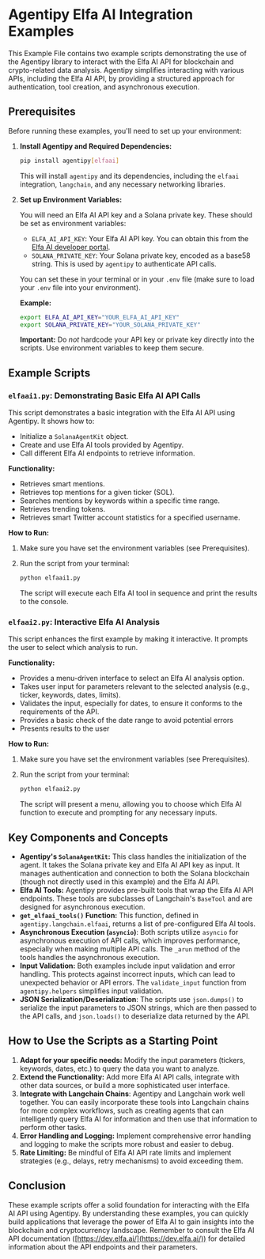 # Agentipy Elfa AI Integration Examples

This Example File contains two example scripts demonstrating the use of the Agentipy library to interact with the Elfa AI API for blockchain and crypto-related data analysis.  Agentipy simplifies interacting with various APIs, including the Elfa AI API, by providing a structured approach for authentication, tool creation, and asynchronous execution.

## Prerequisites

Before running these examples, you'll need to set up your environment:

1.  **Install Agentipy and Required Dependencies:**

    ```bash
    pip install agentipy[elfaai]
    ```

    This will install `agentipy` and its dependencies, including the `elfaai` integration, `langchain`, and any necessary networking libraries.

2.  **Set up Environment Variables:**

    You will need an Elfa AI API key and a Solana private key.  These should be set as environment variables:

    *   `ELFA_AI_API_KEY`: Your Elfa AI API key. You can obtain this from the [Elfa AI developer portal](https://dev.elfa.ai/).
    *   `SOLANA_PRIVATE_KEY`: Your Solana private key, encoded as a base58 string.  This is used by `agentipy` to authenticate API calls.

    You can set these in your terminal or in your `.env` file (make sure to load your `.env` file into your environment).

    **Example:**
    ```bash
    export ELFA_AI_API_KEY="YOUR_ELFA_AI_API_KEY"
    export SOLANA_PRIVATE_KEY="YOUR_SOLANA_PRIVATE_KEY"
    ```
    **Important:**  Do *not* hardcode your API key or private key directly into the scripts. Use environment variables to keep them secure.

## Example Scripts

### `elfaai1.py`: Demonstrating Basic Elfa AI API Calls

This script demonstrates a basic integration with the Elfa AI API using Agentipy.  It shows how to:

*   Initialize a `SolanaAgentKit` object.
*   Create and use Elfa AI tools provided by Agentipy.
*   Call different Elfa AI endpoints to retrieve information.

**Functionality:**

*   Retrieves smart mentions.
*   Retrieves top mentions for a given ticker (SOL).
*   Searches mentions by keywords within a specific time range.
*   Retrieves trending tokens.
*   Retrieves smart Twitter account statistics for a specified username.

**How to Run:**

1.  Make sure you have set the environment variables (see Prerequisites).
2.  Run the script from your terminal:

    ```bash
    python elfaai1.py
    ```

    The script will execute each Elfa AI tool in sequence and print the results to the console.

### `elfaai2.py`: Interactive Elfa AI Analysis

This script enhances the first example by making it interactive. It prompts the user to select which analysis to run.

**Functionality:**

*   Provides a menu-driven interface to select an Elfa AI analysis option.
*   Takes user input for parameters relevant to the selected analysis (e.g., ticker, keywords, dates, limits).
*   Validates the input, especially for dates, to ensure it conforms to the requirements of the API.
*   Provides a basic check of the date range to avoid potential errors
*   Presents results to the user

**How to Run:**

1.  Make sure you have set the environment variables (see Prerequisites).
2.  Run the script from your terminal:

    ```bash
    python elfaai2.py
    ```

    The script will present a menu, allowing you to choose which Elfa AI function to execute and prompting for any necessary inputs.

## Key Components and Concepts

*   **Agentipy's `SolanaAgentKit`:** This class handles the initialization of the agent.  It takes the Solana private key and Elfa AI API key as input.  It manages authentication and connection to both the Solana blockchain (though not directly used in this example) and the Elfa AI API.
*   **Elfa AI Tools:** Agentipy provides pre-built tools that wrap the Elfa AI API endpoints.  These tools are subclasses of Langchain's `BaseTool` and are designed for asynchronous execution.
*   **`get_elfaai_tools()` Function:** This function, defined in `agentipy.langchain.elfaai`, returns a list of pre-configured Elfa AI tools.
*   **Asynchronous Execution (`asyncio`)**: Both scripts utilize `asyncio` for asynchronous execution of API calls, which improves performance, especially when making multiple API calls. The  `_arun` method of the tools handles the asynchronous execution.
*   **Input Validation:**  Both examples include input validation and error handling. This protects against incorrect inputs, which can lead to unexpected behavior or API errors. The `validate_input` function from `agentipy.helpers` simplifies input validation.
*   **JSON Serialization/Deserialization**: The scripts use `json.dumps()` to serialize the input parameters to JSON strings, which are then passed to the API calls, and `json.loads()` to deserialize data returned by the API.

## How to Use the Scripts as a Starting Point

1.  **Adapt for your specific needs:**  Modify the input parameters (tickers, keywords, dates, etc.) to query the data you want to analyze.
2.  **Extend the Functionality:**  Add more Elfa AI API calls, integrate with other data sources, or build a more sophisticated user interface.
3.  **Integrate with Langchain Chains**: Agentipy and Langchain work well together. You can easily incorporate these tools into Langchain chains for more complex workflows, such as creating agents that can intelligently query Elfa AI for information and then use that information to perform other tasks.
4.  **Error Handling and Logging:** Implement comprehensive error handling and logging to make the scripts more robust and easier to debug.
5.  **Rate Limiting:** Be mindful of Elfa AI API rate limits and implement strategies (e.g., delays, retry mechanisms) to avoid exceeding them.

## Conclusion

These example scripts offer a solid foundation for interacting with the Elfa AI API using Agentipy. By understanding these examples, you can quickly build applications that leverage the power of Elfa AI to gain insights into the blockchain and cryptocurrency landscape. Remember to consult the Elfa AI API documentation ([https://dev.elfa.ai/](https://dev.elfa.ai/)) for detailed information about the API endpoints and their parameters.